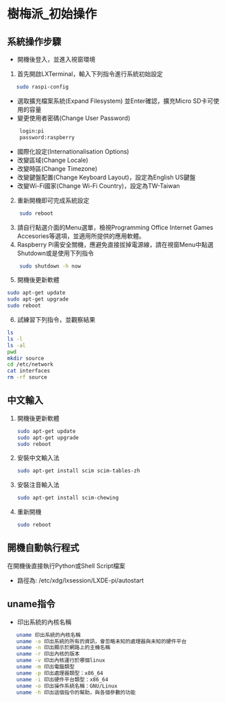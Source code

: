 # 樹梅派_初始操作
## 系統操作步驟


- 開機後登入，並進入視窗環境
1. 首先開啟LXTerminal，輸入下列指令進行系統初始設定
 ```sh
    sudo raspi-config
 ```
- 選取擴充檔案系統(Expand Filesystem) 並Enter確認，擴充Micro SD卡可使用的容量
- 變更使用者密碼(Change User Password)
```sh
    login:pi
    password:raspberry
 ```
- 國際化設定(Internationalisation Options)
- 改變區域(Change Locale)
- 改變時區(Change Timezone)
- 改變鍵盤配置(Change Keyboard Layout)，設定為English US鍵盤
- 改變Wi-Fi國家(Change Wi-Fi Country)，設定為TW-Taiwan
2. 重新開機即可完成系統設定
```sh
    sudo reboot
```
3. 請自行點選介面的Menu選單，檢視Programming Office Internet Games Accesories等選項，並適用所提供的應用軟體。
4. Raspberry Pi需安全關機，應避免直接拔掉電源線，請在視窗Menu中點選Shutdown或是使用下列指令
```sh
    sudo shutdown -h now
```
5. 開機後更新軟體
```sh
sudo apt-get update
sudo apt-get upgrade
sudo reboot
```
6. 試練習下列指令，並觀察結果
```sh
ls
ls -l
ls -al
pwd
mkdir source
cd /etc/network
cat interfaces
rm -rf source
```
## 中文輸入
1.  開機後更新軟體
    ```sh
    sudo apt-get update
    sudo apt-get upgrade
    sudo reboot
    ```
2.  安裝中文輸入法
    ```sh
    sudo apt-get install scim scim-tables-zh
    ```
3.  安裝注音輸入法
    ```sh
    sudo apt-get install scim-chewing
    ```
4.  重新開機
    ```sh
    sudo reboot
    ```
## 開機自動執行程式
在開機後直接執行Python或Shell Script檔案
- 路徑為:    /etc/xdg/lxsession/LXDE-pi/autostart

## uname指令
- 印出系統的內核名稱 
```sh
   uname 印出系統的內核名稱
   uname -a 印出系統的所有的資訊，會忽略未知的處理器與未知的硬件平台
   uname -n 印出顯示於網路上的主機名稱
   uname -r 印出內核的版本
   uname -v 印出內核運行於哪個linux
   uname -m 印出電腦類型
   uname -p 印出處理器類型：x86_64
   uname -i 印出硬件平台類型：x86_64
   uname -o 印出操作系統名稱：GNU/Linux
   uname -h 印出這個指令的幫助，與各個參數的功能
```



